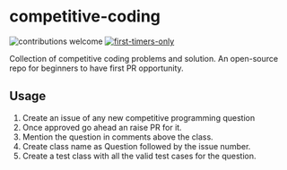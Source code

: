 # competitive-coding
![contributions welcome](https://img.shields.io/badge/contributions-welcome-brightgreen.svg?style=flat-square)
[![first-timers-only](https://img.shields.io/badge/first--timers--only-friendly-blue.svg?style=flat-square)](https://www.firsttimersonly.com/)

Collection of competitive coding problems and solution. An open-source repo for beginners to have first PR opportunity.

## Usage
1. Create an issue of any new competitive programming question
2. Once approved go ahead an raise PR for it.
3. Mention the question in comments above the class.
4. Create class name as Question followed by the issue number.
5. Create a test class with all the valid test cases for the question.
